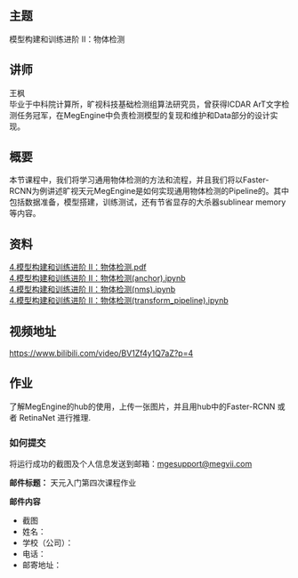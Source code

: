 ## 主题
模型构建和训练进阶 II：物体检测
## 讲师
王枫<br/>
毕业于中科院计算所，旷视科技基础检测组算法研究员，曾获得ICDAR ArT文字检测任务冠军，在MegEngine中负责检测模型的复现和维护和Data部分的设计实现。
## 概要
本节课程中，我们将学习通用物体检测的方法和流程，并且我们将以Faster-RCNN为例讲述旷视天元MegEngine是如何实现通用物体检测的Pipeline的。其中包括数据准备，模型搭建，训练测试，还有节省显存的大杀器sublinear memory等内容。

## 资料
[4.模型构建和训练进阶 II：物体检测.pdf](./slides/4.模型构建和训练进阶%20II：物体检测.pdf)<br/>
[4.模型构建和训练进阶 II：物体检测(anchor).ipynb](./notebooks/4.模型构建和训练进阶%20II：物体检测(anchor).ipynb)<br/>
[4.模型构建和训练进阶 II：物体检测(nms).ipynb](./notebooks/4.模型构建和训练进阶%20II：物体检测(nms).ipynb)<br/>
[4.模型构建和训练进阶 II：物体检测(transform_pipeline).ipynb](./notebooks/4.模型构建和训练进阶%20II：物体检测(transform_pipeline).ipynb)<br/>

## 视频地址

https://www.bilibili.com/video/BV1Zf4y1Q7aZ?p=4
## 作业

了解MegEngine的hub的使用，上传一张图片，并且用hub中的Faster-RCNN 或者 RetinaNet 进行推理.

### 如何提交

将运行成功的截图及个人信息发送到邮箱：mgesupport@megvii.com

**邮件标题：** 天元入门第四次课程作业

**邮件内容**

* 截图
* 姓名：
* 学校（公司）：
* 电话：
* 邮寄地址：

